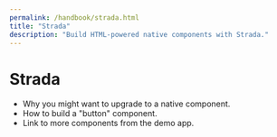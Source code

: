 ```yaml
---
permalink: /handbook/strada.html
title: "Strada"
description: "Build HTML-powered native components with Strada."
---
```


# Strada

* Why you might want to upgrade to a native component.
* How to build a "button" component.
* Link to more components from the demo app.
